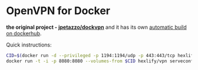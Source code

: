 # OpenVPN for Docker

**the original project - [jpetazzo/dockvpn](https://github.com/jpetazzo/dockvpn)** and it has its own [automatic build on dockerhub](https://hub.docker.com/r/jpetazzo/dockvpn/).


Quick instructions:

```bash
CID=$(docker run -d --privileged -p 1194:1194/udp -p 443:443/tcp hexlify/vpn)
docker run -t -i -p 8080:8080 --volumes-from $CID hexlify/vpn serveconfig <client-name>
```